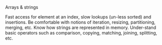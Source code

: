 Arrays & strings

Fast access for element at an index, slow lookups (un-less sorted) and insertions. Be comfortable with notions of iteration, resizing, partitioning, merging, etc. Know how strings are represented in memory. Under-stand basic operators such as comparison, copying, matching, joining, splitting, etc.
